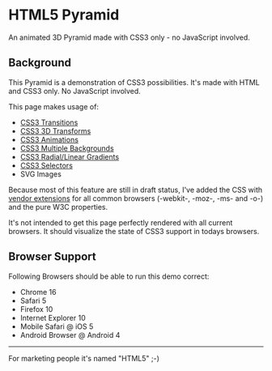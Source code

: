 # HTML5 Pyramid #

An animated 3D Pyramid made with CSS3 only - no JavaScript involved.

## Background ##

This Pyramid is a demonstration of CSS3 possibilities. It's made with HTML and CSS3 only. No JavaScript involved.

This page makes usage of:

* [CSS3 Transitions](http://www.w3.org/TR/css3-transitions/)
* [CSS3 3D Transforms](http://www.w3.org/TR/css3-3d-transforms/)
* [CSS3 Animations](http://www.w3.org/TR/css3-animations/)
* [CSS3 Multiple Backgrounds](http://www.w3.org/TR/css3-background/)
* [CSS3 Radial/Linear Gradients](http://www.w3.org/TR/css3-images/#gradients)
* [CSS3 Selectors](http://www.w3.org/TR/selectors/)
* SVG Images

Because most of this feature are still in draft status, I've added the CSS with [vendor extensions](http://www.w3.org/TR/css3-syntax/#vendor-specific) for all common browsers (-webkit-, -moz-, -ms- and -o-) and the pure W3C properties.

It's not intended to get this page perfectly rendered with all current browsers. It should visualize the state of CSS3 support in todays browsers.

## Browser Support ##

Following Browsers should be able to run this demo correct:

* Chrome 16
* Safari 5
* Firefox 10
* Internet Explorer 10
* Mobile Safari @ iOS 5
* Android Browser @ Android 4

---
For marketing people it's named "HTML5" ;-)
